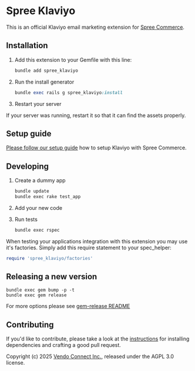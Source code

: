 # Spree Klaviyo

This is an official Klaviyo email marketing extension for [Spree Commerce](https://spreecommerce.org).

## Installation

1. Add this extension to your Gemfile with this line:

    ```ruby
    bundle add spree_klaviyo
    ```

2. Run the install generator

    ```ruby
    bundle exec rails g spree_klaviyo:install
    ```

3. Restart your server

  If your server was running, restart it so that it can find the assets properly.

## Setup guide

[Please follow our setup guide](https://spreecommerce.org/docs/integrations/marketing/klaviyo) how to setup Klaviyo with Spree Commerce.

## Developing

1. Create a dummy app

    ```bash
    bundle update
    bundle exec rake test_app
    ```

2. Add your new code
3. Run tests

    ```bash
    bundle exec rspec
    ```

When testing your applications integration with this extension you may use it's factories.
Simply add this require statement to your spec_helper:

```ruby
require 'spree_klaviyo/factories'
```

## Releasing a new version

```shell
bundle exec gem bump -p -t
bundle exec gem release
```

For more options please see [gem-release README](https://github.com/svenfuchs/gem-release)

## Contributing

If you'd like to contribute, please take a look at the
[instructions](CONTRIBUTING.md) for installing dependencies and crafting a good
pull request.

Copyright (c) 2025 [Vendo Connect Inc.](https://getvendo.com), released under the AGPL 3.0 license.
